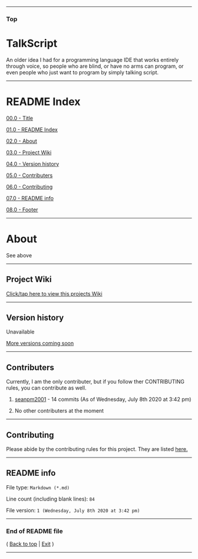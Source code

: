 
***

### Top

# TalkScript
An older idea I had for a programming language IDE that works entirely through voice, so people who are blind, or have no arms can program, or even people who just want to program by simply talking script.

***

# README Index

[00.0 - Title](#TalkScript)

[01.0 - README Index](#README-Index)

[02.0 - About](#About)

[03.0 - Project Wiki](#Project-Wiki)

[04.0 - Version history](#Version-history)

[05.0 - Contributers](#Contributers)

[06.0 - Contributing](#Contributing)

[07.0 - README info](#README-info)

[08.0 - Footer](#End-of-README-file)

***

# About

See above

***

## Project Wiki

[Click/tap here to view this projects Wiki](https://github.com/seanpm2001/TalkScript/Wiki/)

***

## Version history

Unavailable

[More versions coming soon](https://www.example.com/)

***

## Contributers

Currently, I am the only contributer, but if you follow ther CONTRIBUTING rules, you can contribute as well.

1. [seanpm2001](https://github.com/seanpm2001/) - 14 commits (As of Wednesday, July 8th 2020 at 3:42 pm)

2. No other contributers at the moment

***

## Contributing

Please abide by the contributing rules for this project. They are listed [here.](https://github.com/seanpm2001/TalkScript/blob/master/CONTRIBUTING.md)

***

## README info

File type: `Markdown (*.md)`

Line count (including blank lines): `84`

File version: `1 (Wednesday, July 8th 2020 at 3:42 pm)`

***

### End of README file

( [Back to top](#Top) | [Exit](https://github.com) )

***

